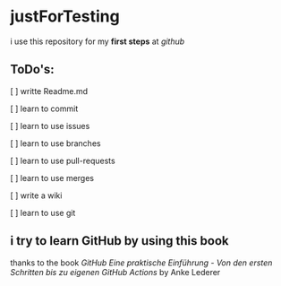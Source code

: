 # justForTesting
i use this repository for my **first steps** at *github*

## ToDo's:
[ ] writte Readme.md

[ ] learn to commit

[ ] learn to use issues

[ ] learn to use branches

[ ] learn to use pull-requests

[ ] learn to use merges

[ ] write a wiki

[ ] learn to use git

## i try to learn GitHub by using this book
thanks to the book *GitHub Eine praktische Einführung - Von den ersten Schritten bis zu eigenen GitHub Actions* by Anke Lederer

